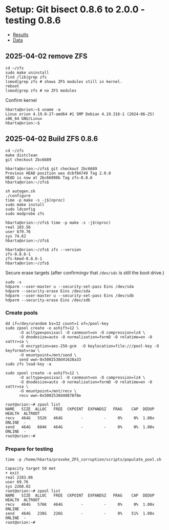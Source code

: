 # Setup: Git bisect 0.8.6 to 2.0.0 - testing 0.8.6

* [Results](./results.md)
* [Data](./data.md)

## 2025-04-02 remove ZFS

```text
cd ~/zfx
sudo make uninstall
find /lib|grep zfs
lsmod|grep zfs # shows ZFS modules still in kernel.
reboot
lsmod|grep zfs # no ZFS modules
```

Confirm kernel

```text
hbarta@orion:~$ uname -a
Linux orion 4.19.0-27-amd64 #1 SMP Debian 4.19.316-1 (2024-06-25) x86_64 GNU/Linux
hbarta@orion:~$
```

## 2025-04-02 Build ZFS 0.8.6 

```text
cd ~/zfs
make distclean
git checkout 2bc6689
```

```text
hbarta@orion:~/zfs$ git checkout 2bc6689
Previous HEAD position was dcbf84749 Tag 2.0.0
HEAD is now at 2bc66898b Tag zfs-0.8.6
hbarta@orion:~/zfs$ 
```

```text
sh autogen.sh
./configure
time -p make -s -j$(nproc)
sudo make install
sudo ldconfig
sudo modprobe zfs
```

```text
hbarta@orion:~/zfs$ time -p make -s -j$(nproc)
real 103.56
user 679.76
sys 74.62
hbarta@orion:~/zfs$ 
```

```text
hbarta@orion:~/zfs$ zfs --version
zfs-0.8.6-1
zfs-kmod-0.8.6-1
hbarta@orion:~/zfs$ 
```

Secure erase targets (after confirmingv that `/dev/sdc` is still the boot drive.)

```text
sudo -s
hdparm --user-master u --security-set-pass Eins /dev/sda
hdparm --security-erase Eins /dev/sda
hdparm --user-master u --security-set-pass Eins /dev/sdb
hdparm --security-erase Eins /dev/sdb
```

### Create pools

```text
dd if=/dev/urandom bs=32 count=1 of=/pool-key 
sudo zpool create -o ashift=12 \
      -O acltype=posixacl -O canmount=on -O compression=lz4 \
      -O dnodesize=auto -O normalization=formD -O relatime=on -O xattr=sa \
      -O encryption=aes-256-gcm  -O keylocation=file:///pool-key -O keyformat=raw \
      -O mountpoint=/mnt/send \
      send wwn-0x5002538d41628a33
sudo zfs load-key -a

sudo zpool create -o ashift=12 \
      -O acltype=posixacl -O canmount=on -O compression=lz4 \
      -O dnodesize=auto -O normalization=formD -O relatime=on -O xattr=sa \
      -O mountpoint=/mnt/recv \
      recv wwn-0x5002538d40878f8e
```

```text
root@orion:~# zpool list
NAME   SIZE  ALLOC   FREE  CKPOINT  EXPANDSZ   FRAG    CAP  DEDUP    HEALTH  ALTROOT
recv   464G   552K   464G        -         -     0%     0%  1.00x    ONLINE  -
send   464G   684K   464G        -         -     0%     0%  1.00x    ONLINE  -
root@orion:~# 
```

### Prepare for testing

```text
time -p /home/hbarta/provoke_ZFS_corruption/scripts/populate_pool.sh
```

```text
Capacity target 50 met
+ exit
real 2283.06
user 69.76
sys 2268.02
root@orion:~# zpool list
NAME   SIZE  ALLOC   FREE  CKPOINT  EXPANDSZ   FRAG    CAP  DEDUP    HEALTH  ALTROOT
recv   464G   576K   464G        -         -     0%     0%  1.00x    ONLINE  -
send   464G   238G   226G        -         -     0%    51%  1.00x    ONLINE  -
root@orion:~# 
```

